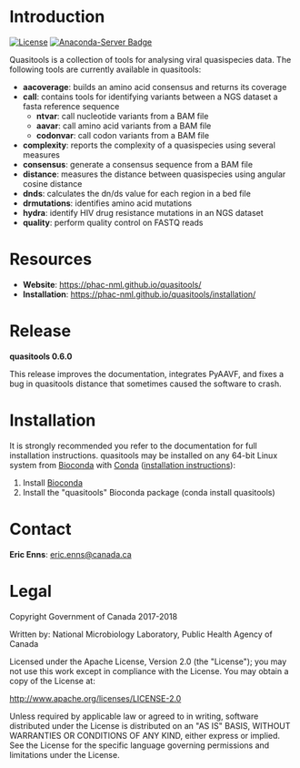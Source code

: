# Introduction

[![License](https://img.shields.io/badge/License-Apache%202.0-blue.svg)](https://opensource.org/licenses/Apache-2.0)  [![Anaconda-Server Badge](https://anaconda.org/bioconda/quasitools/badges/installer/conda.svg)](https://anaconda.org/bioconda/quasitools)

Quasitools is a collection of tools for analysing viral quasispecies data. The following tools are currently available in quasitools:

* **aacoverage**: builds an amino acid consensus and returns its coverage
* **call**: contains tools for identifying variants between a NGS dataset a fasta reference sequence
	* **ntvar**: call nucleotide variants from a BAM file
	* **aavar**: call amino acid variants from a BAM file
	* **codonvar**: call codon variants from a BAM file
* **complexity**: reports the complexity of a quasispecies using several measures
* **consensus**: generate a consensus sequence from a BAM file
* **distance**: measures the distance between quasispecies using angular cosine distance
* **dnds**: calculates the dn/ds value for each region in a bed file
* **drmutations**: identifies amino acid mutations
* **hydra**: identify HIV drug resistance mutations in an NGS dataset
* **quality**: perform quality control on FASTQ reads

# Resources

* __Website__: https://phac-nml.github.io/quasitools/
* __Installation__: https://phac-nml.github.io/quasitools/installation/

# Release

__quasitools 0.6.0__

This release improves the documentation, integrates PyAAVF, and fixes a bug in quasitools distance that sometimes caused the software to crash.

# Installation

It is strongly recommended you refer to the documentation for full installation instructions. quasitools may be installed on any 64-bit Linux system from [Bioconda](https://bioconda.github.io/) with [Conda](https://conda.io/docs/) ([installation instructions](https://bioconda.github.io/#install-conda)):

1. Install [Bioconda](https://bioconda.github.io/)
2. Install the "quasitools" Bioconda package (conda install quasitools)

# Contact

**Eric Enns**: eric.enns@canada.ca

# Legal

Copyright Government of Canada 2017-2018

Written by: National Microbiology Laboratory, Public Health Agency of Canada

Licensed under the Apache License, Version 2.0 (the "License"); you may not use
this work except in compliance with the License. You may obtain a copy of the
License at:

http://www.apache.org/licenses/LICENSE-2.0

Unless required by applicable law or agreed to in writing, software distributed
under the License is distributed on an "AS IS" BASIS, WITHOUT WARRANTIES OR
CONDITIONS OF ANY KIND, either express or implied. See the License for the
specific language governing permissions and limitations under the License.


